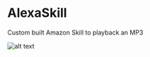 # AlexaSkill
Custom built Amazon Skill to playback an MP3

![alt text](https://www.amazon.com/Amazon-Echo-Dot-Portable-Bluetooth-Speaker-with-Alexa-Black/dp/B01DFKC2SO)
